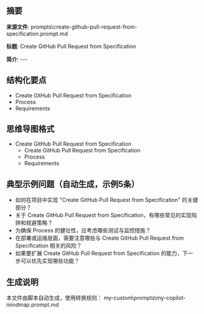 ## 摘要

**来源文件**: prompts\create-github-pull-request-from-specification.prompt.md

**标题**: Create GitHub Pull Request from Specification

**简介**: ---

## 结构化要点

- Create GitHub Pull Request from Specification
- Process
- Requirements

## 思维导图格式

- Create GitHub Pull Request from Specification
  - Create GitHub Pull Request from Specification
  - Process
  - Requirements

## 典型示例问题（自动生成，示例5条）

- 如何在项目中实现 "Create GitHub Pull Request from Specification" 的关键部分？
- 关于 Create GitHub Pull Request from Specification，有哪些常见的实现陷阱和规避策略？
- 为确保 Process 的健壮性，应考虑哪些测试与监控措施？
- 在部署或运维层面，需要注意哪些与 Create GitHub Pull Request from Specification 相关的风险？
- 如果要扩展 Create GitHub Pull Request from Specification 的能力，下一步可以优先实现哪些功能？

## 生成说明

本文件由脚本自动生成，使用转换规则： my-custom\prompts\my-copilot-mindmap.prompt.md
